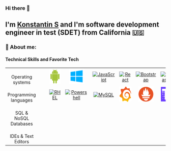 
### Hi there :wave: 
## I'm [Konstantin S](https://www.linkedin.com/in/stan-sky/) and I'm software development engineer in test (SDET) from California :us:

### :angel: About me:


<!--
⚡ - I'm teaching [QA Automation](https://qasv.us/aboutqa) and [QA Manual](https://qasv.us/qamanual)💻 at our Online course [QA at Silicon Valley - QASV.US](https://qasv.us/)  

<a href="https://www.linkedin.com/in/stan-sky/" target="_blank" rel="noopener noreferrer" >
<img src="linkedin-original.svg" width="45" height="45"/></a>
<table style="background-color:#FFFFE0;">
<tr style="background-color:#BDB76B;color:#ffffff;">
<th>Table Header</th><th>Table Header</th>
</tr>
<tr>
<td>Table cell 1</td><td>Table cell 2</td>
</tr>
<tr>
<td>Table cell 3</td><td>Table cell 4</td>
</tr>
</table>

#### My learn project
👋 - Feel free to join our FREE online Trial classes by submitting [this form](https://qasv.us/#form)  

🏆 - Also you could watch a lot of video about QA Testing on our [YouTube channel](https://www.youtube.com/SergeyEfremov_USA)  

✅ - Please check our [Telegram channel](https://t.me/qasvus) for tons of QA Testing vacancies in US
-->

#### Technical Skills and Favorite Tech

<table>
  <tr>
    <td align="center" Align Middle width="96">
       <br>Operating systems
    </td>
    <td align="center" width="96">
      <a href="https://www.linux.org/">
        <img src="icons/linux-original.svg" width="48" height="48" alt="Linux" title="Linux" />
      </a>
      <br>
    </td>
    <td align="center" width="96">
      <a href="#https://www.apple.com/macos">
        <img src="icons/Icon-Mac.png" width="48" height="48" alt="MacOS" title="MacOS" />
      </a>
      <br>
    </td>
    <td align="center" width="96">
      <a href="https://www.android.com/">
        <img src="icons/android-plain.svg" width="48" height="48" alt="Android" title="Android" />
      </a>
      <br>
    </td>
    <td align="center" width="96">
      <a href="https://www.microsoft.com/en-us/windows/">
        <img src="./icons/icons8-windows-10-480.svg" width="48" height="48" alt="Windows" title="Windows" />
      </a>
      <br>
    </td>
    <td align="center" width="96">
      <a href="#macropower-tech">
        <img src="./img/javascript-original.svg" width="48" height="48" alt="JavaScript" />
      </a>
      <br>
    </td>
    <td align="center" width="96">
      <a href="#macropower-tech" >
        <img src="./img/react-original.svg" width="48" height="48" alt="React" />
      </a>
      <br>
    </td>
    <td align="center" width="96">
      <a href="#macropower-tech">
        <img src="./img/bootstrap-plain.svg" width="48" height="48" alt="Bootstrap" />
      </a>
      <br>
    </td>
    <td align="center" width="96">
      <a href="#macropower-tech">
        <img src="./img/sass-original.svg" width="48" height="48" alt="Sass" />
      </a>
      <br>
    </td>
  </tr>
  <tr>
    <td align="center" valign="center" width="100"> 
      <br>Programming languages
    </td>
    <td align="center" width="96">
      <a href="https://www.python.org/" >
        <img src="icons/python-original.svg" width="48" height="48" alt="Python" title="Python" />
      </a>
      <br>
    </td>
    <td align="center"  width="96">
      <a href="https://www.javascript.com/">
        <img src="icons/javascript-original.svg" width="48" height="48" alt="JavaScript" title=JavaScript />
      </a>
      <br>
    </td>
    <td align="center"  width="96">
      <a href="#macropower-tech">
        <img src="./img/redhat-original.svg" width="48" height="48" alt="RHEL" />
      </a>
      <br>
    </td>
    <td align="center" width="96">
      <a href="#macropower-tech">
        <img src="https://raw.githubusercontent.com/PowerShell/PowerShell/master/assets/ps_black_128.svg" width="48" height="48" alt="Powershell" />
      </a>
      <br>
    </td>
    <td align="center"  width="96">
      <a href="#macropower-tech">
        <img src="./img/mysql-original.svg" width="48" height="48" alt="MySQL" />
      </a>
      <br>
    </td>
    <td align="center" width="96">
      <a href="#macropower-tech" >
        <img src="https://raw.githubusercontent.com/grafana/grafana/master/public/img/grafana_icon.svg" width="48" height="48" alt="Grafana" />
      </a>
      <br>
    </td>
    <td align="center" width="96">
      <a href="#macropower-tech" >
        <img src="https://github.com/cncf/artwork/blob/master/projects/prometheus/icon/color/prometheus-icon-color.svg" width="48" height="48" alt="Prometheus" />
      </a>
      <br>
    </td>
    <td align="center" width="96">
      <a href="#macropower-tech" >
        <img src="https://raw.githubusercontent.com/cncf/artwork/master/projects/thanos/icon/color/thanos-icon-color.svg" width="48" height="48" alt="Thanos" />
      </a>
      <br>
    </td>
  </tr>
  <tr>
    <td align="center" Align Middle width="96">
      <br>SQL  &  NoSQL Databases
    </td>
    <td align="center"  width="96">
      <a href="https://www.postgresql.org/">
        <img src="./icons/postgresql-original.svg" width="48" height="48" alt="PostgreSQL" title="PostgreSQL" />
      </a>
      <br>
       <td align="center"  width="96">
      <a href="https://www.mysql.com/">
        <img src="./icons/mysql-original.svg" width="48" height="48" alt="MySQL" title="MySQL" />
      </a>
      <br>
  </tr>
  <tr>
    <td align="center" Align Middle width="96">
      <br>IDEs  &  Text Editors
    </td>
  </tr>
</table>

<!--

- OS: 
- Languages: JavaScript, Typescript, Python, R;
- Technologies: ReactJS, NodeJS, ReactNative, HTML(5), CSS(3), jQuery, VueJS, Angular;
- Libs: Redux, Redux Saga/Thunk, Lodash, D3, HighCharts, Jest, Mocka, Enzyme, Flow, Bootstrap; - Tools: Git, yarn/npm, Webpack, Gulp, Babel, Prettier, VSCode;
- Databases: MongoDB, SQL;


#### My favorite (QA and programming related) quotes: 
> - Everything is easy, when you know how to do this.  
> - Don't talk, just try to do.
<!--
**KonstantinSKY/KonstantinSKY** is a ✨ _special_ ✨ repository because its `README.md` (this file) appears on your GitHub profile.

Here are some ideas to get you started:

- 🔭 I’m currently working on ...
- 🌱 I’m currently learning ...
- 👯 I’m looking to collaborate on ...
- 🤔 I’m looking for help with ...
- 💬 Ask me about ...
- 📫 How to reach me: ...
- 😄 Pronouns: ...
- ⚡ Fun fact: ...
-->
